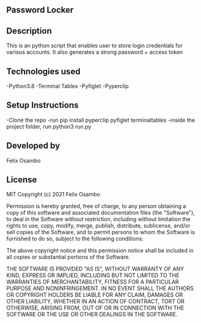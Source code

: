 ## Password Locker
## Description
This is an python script that enables user to store login credentials for various accounts. It also generates a strong password + access token
## Technologies used
-Python3.8
-Terminal Tables
-Pyfiglet
-Pyperclip
## Setup Instructions
-Clone the repo
-run pip install pyperclip pyfiglet terminaltables
-inside the project folder, run python3 run.py
## Developed by
Felix Osambo

## License
MIT 
Copyright (c) 2021 Felix Osambo

Permission is hereby granted, free of charge, to any person obtaining
a copy of this software and associated documentation files (the
"Software"), to deal in the Software without restriction, including
without limitation the rights to use, copy, modify, merge, publish,
distribute, sublicense, and/or sell copies of the Software, and to
permit persons to whom the Software is furnished to do so, subject to
the following conditions:

The above copyright notice and this permission notice shall be
included in all copies or substantial portions of the Software.

THE SOFTWARE IS PROVIDED "AS IS", WITHOUT WARRANTY OF ANY KIND,
EXPRESS OR IMPLIED, INCLUDING BUT NOT LIMITED TO THE WARRANTIES OF
MERCHANTABILITY, FITNESS FOR A PARTICULAR PURPOSE AND
NONINFRINGEMENT. IN NO EVENT SHALL THE AUTHORS OR COPYRIGHT HOLDERS BE
LIABLE FOR ANY CLAIM, DAMAGES OR OTHER LIABILITY, WHETHER IN AN ACTION
OF CONTRACT, TORT OR OTHERWISE, ARISING FROM, OUT OF OR IN CONNECTION
WITH THE SOFTWARE OR THE USE OR OTHER DEALINGS IN THE SOFTWARE.